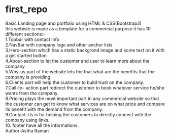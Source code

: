 # first_repo
Basic Landing page and portfolio using HTML &amp; CSS(Bootstrap3)<br>
this webiste is made as a template for a commercial purpose it has 10 different sections:-<br>
1.Topbar with contact info<br>
2.NavBar with company logo and other anchor lists<br>
3.Hero-section which has a static backgrond image and some text on it with a get started button<br>
4.About-section to let the customer and user to learn more about the company.<br>
5.Why-us part of the website lets the that what are the benefits that the company is providing.<br>
6.Clients part will help the customer to build trust on the company.<br>
7.Call-to- action  part redirect the customer to book whatever service he/she wants from the company.<br>
8.Pricing plays the most important part in any commercial website so that the customer can get to know what services are on what price and compare its benefit with the demand from the company.<br>
9.Contact-Us is for helping the customers to directly connect with the company using links.<br>
10. footer have all the informations.<br>
Author-Astha Raman
